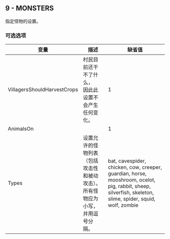 ## 9 - MONSTERS

指定怪物的设置。

### 可选选项

| 变量 | 描述 | 缺省值 |
| --- | --- | --- |
| VillagersShouldHarvestCrops | 村民目前还干不了什么，</br>因此此设置不会产生任何变化。 | 1 |
| AnimalsOn |  | 1 |
| Types | 设置允许的怪物列表（包括攻击性和被动攻击）。</br>所有怪物应为小写，并用逗号分隔。 | bat, cavespider, chicken, cow, creeper, guardian, horse, mooshroom, ocelot, pig, rabbit, sheep, silverfish, skeleton, slime, spider, squid, wolf, zombie |
